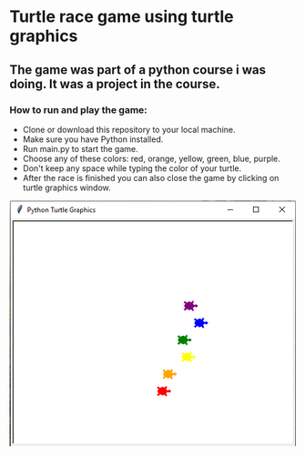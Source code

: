 # Turtle race game using turtle graphics

## The game was part of a python course i was doing. It was a project in the course.

### How to run and play the game:

- Clone or download this repository to your local machine.
- Make sure you have Python installed.
- Run main.py to start the game.
- Choose any of these colors: red, orange, yellow, green, blue, purple.
- Don't keep any space while typing the color of your turtle.
- After the race is finished you can also close the game by clicking on turtle graphics window.

![Turtle race game's image](image/turtle_race.png)





